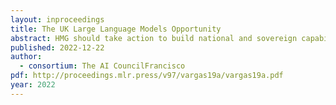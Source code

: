 ```yaml
---
layout: inproceedings
title: The UK Large Language Models Opportunity
abstract: HMG should take action to build national and sovereign capability in Large Language Models, a type of Artificial Intelligence trained to analyse written language and generate convincing novel text. Without action to establish national capability, HMG risks handing the keys to a strategically significant technology to overseas companies, creating a technology gap that will expand over time and expose the UK to vulnerabilities across the public, private, and security sectors. The far reaching nature of LLMs means government needs to consider interventions in multiple parts of the ecosystem (commercial, academic, and otherwise) to deliver the scale of progress required. The AI Council stand ready to help to convene people around this important opportunity.
published: 2022-12-22
author:
  - consortium: The AI CouncilFrancisco
pdf: http://proceedings.mlr.press/v97/vargas19a/vargas19a.pdf
year: 2022
---
```

